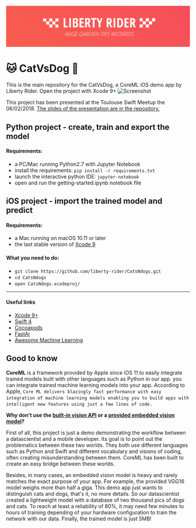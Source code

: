![Liberty Rider](https://github.com/liberty-rider/CatVsDog/blob/master/header.png?raw=true)

🐱 CatVsDog 🐶
=========================

This is the main repository for the CatVsDog, a CoreML iOS demo app by Liberty Rider.
Open the project with Xcode 9+
![Screenshot](https://github.com/liberty-rider/CatsNdogs/blob/master/Screen.png?raw=true)

This project has been presented at the Toulouse Swift Meetup the 06/02/2018. [The slides of the presentation are in the repository.](https://github.com/liberty-rider/CatVsDog/blob/master/CoreML%20Meetup%20iOS%20by%20Liberty%20Rider.pdf)


## Python project - create, train and export the model

#### Requirements:
- a PC/Mac running Python2.7 with Jupyter Notebook
- install the requirements:  ```pip install -r requirements.txt```
- launch the interactive python IDE: ```jupyter-notebook```
- open and run the getting-started.ipynb notebook file

## iOS project - import the trained model and predict

#### Requirements:
- a Mac running on macOS 10.11 or later
- the last stable version of [Xcode 9](https://developer.apple.com/xcode/)

#### What you need to do:
 - ```git clone https://github.com/liberty-rider/CatsNdogs.git```
 - ```cd CatsNdogs```
 - ```open CatsNdogs.xcodeproj/```
---

#### Useful links
- [Xcode 9+](https://developer.apple.com/xcode/)
- [Swift 4](https://swift.org/blog/swift-4-0-released/)
- [Cocoapods](https://cocoapods.org/)
- [FastAi](http://www.fast.ai/)
- [Awesome Machine Learning](https://github.com/josephmisiti/awesome-machine-learning)

## Good to know
 **CoreML** is a framework provided by Apple since iOS 11 to easily integrate trained models built with other languages such as Python in our app. you can integrate trained machine learning models into your app.
 According to Apple,  `Core ML delivers blazingly fast performance with easy integration of machine learning models enabling you to build apps with intelligent new features using just a few lines of code.`

**Why don't use the [built-in vision API](https://developer.apple.com/documentation/vision) or a [provided embedded vision model](https://developer.apple.com/machine-learning/)?**

First of all, this project is just a demo demonstrating the workflow between a datascientist and a mobile developer. Its goal is to point out the problematics between these two worlds. They both use different languages such as Python and Swift and different vocabulary and visions of coding, often creating misunderstanding between them. CoreML has been built to create an easy bridge between these worlds.

Besides, in many cases, an embedded vision model is heavy and rarely matches the exact purpose of your app. For example, the provided VGG16 model weighs more than half a giga.  This demo app just wants to distinguish cats and dogs, that's it, no more details. So our datascientist created a lightweight model with a database of two thousand pics of dogs and cats.
To reach at least a reliability of 80%, it may need few minutes to hours of training depending of your hardware configuration  to train the network with our data. Finally, the trained model is just 5MB!
